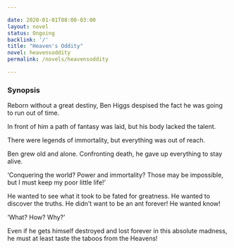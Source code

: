 ```yaml
---

date: 2020-01-01T08:00-03:00 
layout: novel
status: Ongoing
backlink: '/'
title: "Heaven's Oddity"
novel: heavensoddity
permalink: /novels/heavensoddity

---
```


### Synopsis

Reborn without a great destiny, Ben Higgs  despised the fact he was going to run out of time. 

In front of him a path of fantasy was laid, but his body lacked the talent.

There were legends of immortality, but everything was out of reach.

Ben grew old and alone. Confronting death, he gave up everything to stay alive. 

‘Conquering the world? Power and immortality? Those may be impossible, but I must keep my poor little life!’

He wanted to see what it took to be fated for greatness. He wanted to discover the truths. He didn’t want to be an ant forever! He wanted know! 

‘What? How? Why?’

Even if he gets himself destroyed and lost forever in this absolute madness, he must at least taste the taboos from the Heavens!
